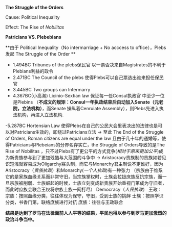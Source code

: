**The Struggle of the Orders**

Cause: Political Inequality

Effect: The Rise of _Nobilitas_

**Patricians VS. Plebebians**

**由于 Political Inequality（No intermarriage + No acccess to office），Plebs 发起 The Struggle of the Order **

- 1.494BC Tribunes of the plebs保民官 以一票否决来自Magistrates的不利于Plebians利益的政令 
- 2.471BC The Council of the plebs 使得Plebs可以自己票选出谁来担任保民官 
- 3.445BC Two groups can Intermarry 
- 4.367BC(小高潮) Licinio-Sextian law 保证每一任Consul执政官 中至少一位是Plebins
（**不成文的规矩：Consul一年执政结束后自动加入Senate（元老院，立法机构）**，而Senate 操纵着Cenruiate Assembly），则Plebs先进入执法机构，再进入立法机构.

-5.287BC Hortensian Law 使得Plebs在自己的公民大会里表决出的法律也是可以对Patricians生效的，即绕过Patricians立法 → 至此 The End of the Struggle of Orders, Roman citizens are equal under the law 且由于几十年的通婚等，使得Patricians与Plebeians的分界名存实亡，the Struggle of Orders导致的是The Rise of Nobilitas ，只不过Plebs有了更公平的方式竞争(_相对于原来更加公平_)成为新贵族参与到了更加残酷与大范围的斗争中 → Aristocracy贵族制的贵族如若见识短浅就容易成为Oligarchy寡头制，而它与Monarchy君主制说不定谁好，因为Aristocracy（_贵族执政_）和Monarchy(_一个人执政_)有一种张力 （宗族由于维系它的是家族血缘关系而非常守旧，当宗族掌权时，士族会拉拢庶族反抗宗族，而一旦宗族被削弱、士族崛起的时候，士族立刻变成新贵族开始重视门第成为守旧者，而此时庶族会联合王权将宗族士族一网打尽）
Democracy（_人民执政_）
王政：
宗族：按照血缘分类，往往体现为保守，守旧，受到士族的挑衅
士族：按照学识分类，书香门第，联络庶族进行对抗
庶族：往往与王政联合

**结果是达到了罗马在法律面前人人平等的结果，平民也得以参与到罗马更加激烈的政治斗争当中。**